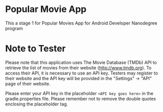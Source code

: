 # Popular Movie App
This a stage 1 for Popular Movies App for Android Developer Nanodegree program

# Note to Tester
Please note that this application uses The Movie Database (TMDb) API to retrieve the list of movies from their website (http://www.tmdb.org). To access their API, it is necessary to use an API key.  Testers may register to their website and the API key will be provided in the "Settings" -> "API" page of their website.

Please enter your API key in the placeholder `<API key goes here>` in the gradle.properties file.  Please remember not to remove the double quotes enclosing the placeholder tag.
